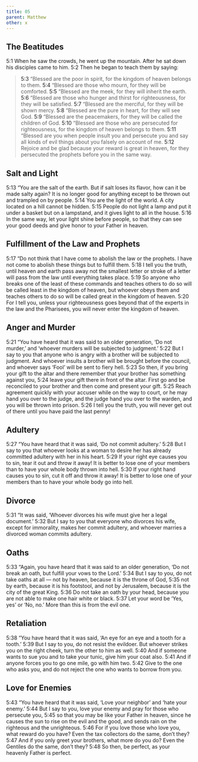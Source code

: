 ```yaml
---
title: 05
parent: Matthew
other: x
---
```


## The Beatitudes

<a name="5:1">5:1</a> When he saw the crowds, he went up the mountain. After he sat down his disciples came to him. <a name="5:2">5:2</a> Then he began to teach them by saying:

> <a name="5:3">5:3</a> “Blessed are the poor in spirit, for the kingdom of heaven belongs to them.
> <a name="5:4">5:4</a> “Blessed are those who mourn, for they will be comforted.
> <a name="5:5">5:5</a> “Blessed are the meek, for they will inherit the earth.
> <a name="5:6">5:6</a> “Blessed are those who hunger and thirst for righteousness, for they will be satisfied.
> <a name="5:7">5:7</a> “Blessed are the merciful, for they will be shown mercy.
> <a name="5:8">5:8</a> “Blessed are the pure in heart, for they will see God.
> <a name="5:9">5:9</a> “Blessed are the peacemakers, for they will be called the children of God.
> <a name="5:10">5:10</a> “Blessed are those who are persecuted for righteousness, for the kingdom of heaven belongs to them.
> <a name="5:11">5:11</a> “Blessed are you when people insult you and persecute you and say all kinds of evil things about you falsely on account of me. <a name="5:12">5:12</a> Rejoice and be glad because your reward is great in heaven, for they persecuted the prophets before you in the same way.

## Salt and Light

<a name="5:13">5:13</a> “You are the salt of the earth. But if salt loses its flavor, how can it be made salty again? It is no longer good for anything except to be thrown out and trampled on by people. <a name="5:14">5:14</a> You are the light of the world. A city located on a hill cannot be hidden. <a name="5:15">5:15</a> People do not light a lamp and put it under a basket but on a lampstand, and it gives light to all in the house. <a name="5:16">5:16</a> In the same way, let your light shine before people, so that they can see your good deeds and give honor to your Father in heaven.

## Fulfillment of the Law and Prophets

<a name="5:17">5:17</a> “Do not think that I have come to abolish the law or the prophets. I have not come to abolish these things but to fulfill them. <a name="5:18">5:18</a> I tell you the truth, until heaven and earth pass away not the smallest letter or stroke of a letter will pass from the law until everything takes place. <a name="5:19">5:19</a> So anyone who breaks one of the least of these commands and teaches others to do so will be called least in the kingdom of heaven, but whoever obeys them and teaches others to do so will be called great in the kingdom of heaven. <a name="5:20">5:20</a> For I tell you, unless your righteousness goes beyond that of the experts in the law and the Pharisees, you will never enter the kingdom of heaven.

## Anger and Murder

<a name="5:21">5:21</a> “You have heard that it was said to an older generation, ‘Do not murder,’ and ‘whoever murders will be subjected to judgment.’ <a name="5:22">5:22</a> But I say to you that anyone who is angry with a brother will be subjected to judgment. And whoever insults a brother will be brought before the council, and whoever says ‘Fool’ will be sent to fiery hell. <a name="5:23">5:23</a> So then, if you bring your gift to the altar and there remember that your brother has something against you, <a name="5:24">5:24</a> leave your gift there in front of the altar. First go and be reconciled to your brother and then come and present your gift. <a name="5:25">5:25</a> Reach agreement quickly with your accuser while on the way to court, or he may hand you over to the judge, and the judge hand you over to the warden, and you will be thrown into prison. <a name="5:26">5:26</a> I tell you the truth, you will never get out of there until you have paid the last penny!

## Adultery

<a name="5:27">5:27</a> “You have heard that it was said, ‘Do not commit adultery.’ <a name="5:28">5:28</a> But I say to you that whoever looks at a woman to desire her has already committed adultery with her in his heart. <a name="5:29">5:29</a> If your right eye causes you to sin, tear it out and throw it away! It is better to lose one of your members than to have your whole body thrown into hell. <a name="5:30">5:30</a> If your right hand causes you to sin, cut it off and throw it away! It is better to lose one of your members than to have your whole body go into hell.

## Divorce

<a name="5:31">5:31</a> “It was said, ‘Whoever divorces his wife must give her a legal document.’ <a name="5:32">5:32</a> But I say to you that everyone who divorces his wife, except for immorality, makes her commit adultery, and whoever marries a divorced woman commits adultery.

## Oaths

<a name="5:33">5:33</a> “Again, you have heard that it was said to an older generation, ‘Do not break an oath, but fulfill your vows to the Lord.’ <a name="5:34">5:34</a> But I say to you, do not take oaths at all — not by heaven, because it is the throne of God, <a name="5:35">5:35</a> not by earth, because it is his footstool, and not by Jerusalem, because it is the city of the great King. <a name="5:36">5:36</a> Do not take an oath by your head, because you are not able to make one hair white or black. <a name="5:37">5:37</a> Let your word be ‘Yes, yes’ or ‘No, no.’ More than this is from the evil one.

## Retaliation

<a name="5:38">5:38</a> “You have heard that it was said, ‘An eye for an eye and a tooth for a tooth.’ <a name="5:39">5:39</a> But I say to you, do not resist the evildoer. But whoever strikes you on the right cheek, turn the other to him as well. <a name="5:40">5:40</a> And if someone wants to sue you and to take your tunic, give him your coat also. <a name="5:41">5:41</a> And if anyone forces you to go one mile, go with him two. <a name="5:42">5:42</a> Give to the one who asks you, and do not reject the one who wants to borrow from you.

## Love for Enemies

<a name="5:43">5:43</a> “You have heard that it was said, ‘Love your neighbor’ and ‘hate your enemy.’ <a name="5:44">5:44</a> But I say to you, love your enemy and pray for those who persecute you, <a name="5:45">5:45</a> so that you may be like your Father in heaven, since he causes the sun to rise on the evil and the good, and sends rain on the righteous and the unrighteous. <a name="5:46">5:46</a> For if you love those who love you, what reward do you have? Even the tax collectors do the same, don’t they? <a name="5:47">5:47</a> And if you only greet your brothers, what more do you do? Even the Gentiles do the same, don’t they? <a name="5:48">5:48</a> So then, be perfect, as your heavenly Father is perfect.
